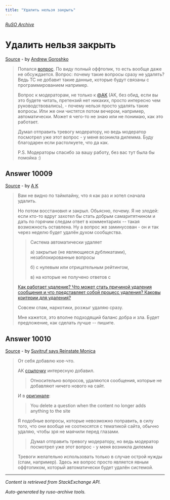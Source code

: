 ```yaml
---
title: "Удалить нельзя закрыть"
---
```

<p><i><a href="https://github.com/MSDN-WhiteKnight/ruso-archive/">RuSO Archive</a></i></p>
<h1>Удалить нельзя закрыть</h1>
<p><a href="https://ru.meta.stackoverflow.com/questions/10008/%d0%a3%d0%b4%d0%b0%d0%bb%d0%b8%d1%82%d1%8c-%d0%bd%d0%b5%d0%bb%d1%8c%d0%b7%d1%8f-%d0%b7%d0%b0%d0%ba%d1%80%d1%8b%d1%82%d1%8c">Source</a> - by <a href="https://ru.meta.stackoverflow.com/users/238742/andrew-goroshko">Andrew Goroshko</a></p>
<blockquote>
<p>Попался <a href="https://ru.stackoverflow.com/questions/1068471/%D0%A1%D0%BC%D0%BE%D0%B3%D1%83-%D0%BB%D0%B8-%D1%8F-%D0%B1%D1%8B%D1%82%D1%8C-%D1%85%D0%B8%D1%80%D1%83%D1%80%D0%B3%D0%BE%D0%BC-%D1%81%D0%BE-%D1%88%D1%80%D0%B0%D0%BC%D0%B0%D0%BC%D0%B8">вопрос</a>. По виду полный оффтопик, то есть вообще даже не обсуждается. Вопрос: почему такие вопросы сразу не удалять? Ведь ТС не добавит такие данные, которые будут связаны с программированием например. </p>

<p>Вопрос к модераторам, не только к <a href="https://ru.stackoverflow.com/users/213987/a-k">@AK</a> (AK, без обид, если вы это будете читать, претензий нет никаких, просто интересно чем руководствовались), - почему нельзя просто удалять такие вопросы. Или же они чистятся потом вечером, например, автоматически. Может я чего-то не знаю или не понимаю, как это работает.</p>

<p>Думал отправить тревогу модератору, но ведь модератор посмотрел уже этот вопрос - у меня возникла дилемма. Буду благодарен если растолкуете, что да как. </p>

<p>P.S. Модераторы спасибо за вашу работу, без вас тут была бы помойка :)</p>

</blockquote>
<h2>Answer 10009</h2>
<p><a href="https://ru.meta.stackoverflow.com/a/10009/">Source</a> - by <a href="https://ru.meta.stackoverflow.com/users/213987/a-k">A K</a></p>
<blockquote>
<p>Вам не видно по таймлайну, что я как раз и хотел сначала удалить. </p>

<p>Но потом восстановил и закрыл. Обьясню, почему. Я не злодей: если кто-то вдруг захотел бы стать добрым самаритятнином и дать по горячим следам ответ в комментариях -- такая возможность оставлена. Ну а вопрос же заминусован - он и так через неделю будет удалён духом сообщества.</p>

<blockquote>
  <p>Система автоматически удаляет </p>
  
  <p>а) закрытые (не являющиеся дубликатами), незаблокированные вопросы </p>
  
  <p>б) с нулевым или отрицательным рейтингом, </p>
  
  <p>в) на которые не получено ответов с</p>
</blockquote>

<p><a href="https://ru.meta.stackoverflow.com/q/2293/213987">Как работает удаление? Что может стать причиной удаления сообщения и что представляет собой процесс удаления? Каковы критерии для удаления?</a></p>

<p>Совсем спам, наркотики, розжыг удаляю сразу.</p>

<p>Мне кажется, это вполне подходящий баланс добра и зла. Будет предложение, как сделать лучше -- пишите.</p>

</blockquote>
<h2>Answer 10010</h2>
<p><a href="https://ru.meta.stackoverflow.com/a/10010/">Source</a> - by <a href="https://ru.meta.stackoverflow.com/users/15479/suvitruf-says-reinstate-monica">Suvitruf says Reinstate Monica</a></p>
<blockquote>
<p>От себя добавлю кое-что.</p>

<p>AK <a href="https://ru.meta.stackoverflow.com/a/2294/15479">ссылочку</a> интересную добавил.</p>

<blockquote>
  <p>Относительно вопросов, удаляются сообщения, которые не добавляют ничего нового на сайт.</p>
</blockquote>

<p>И в <a href="https://meta.stackexchange.com/a/59054/260198">оригинале</a>:</p>

<blockquote>
  <p>You delete a question when the content no longer adds anything to the site</p>
</blockquote>

<p>Я подобные вопросы, которые невозможно поправить, в силу того, что они вообще не соотносятся с тематикой сайта, обычно удаляю, чтобы зря не маячили перед глазами. </p>

<blockquote>
  <p>Думал отправить тревогу модератору, но ведь модератор посмотрел уже этот вопрос - у меня возникла дилемма</p>
</blockquote>

<p>Тревоги желательно использовать только в случае острой нужды (спам, например). Здесь же вопрос просто является явным оффтопиком, который автоматически будет удалён системой.</p>

</blockquote>
<hr/>
<p><i>Content is retrieved from StackExchange API. </i></p>
<p><i>Auto-generated by ruso-archive tools. </i></p>

